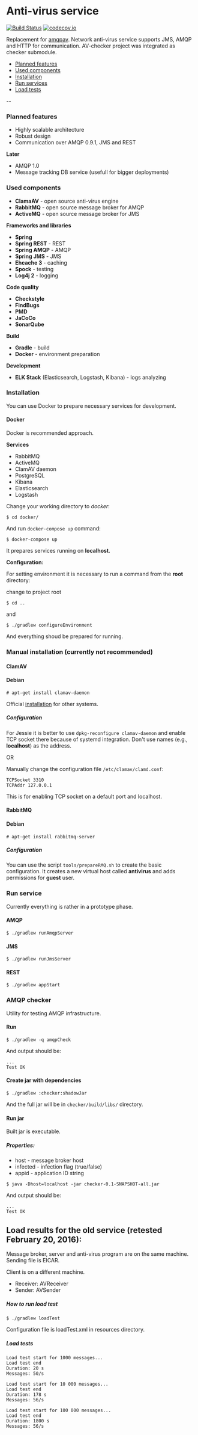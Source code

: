 # Anti-virus service
[![Build Status](https://travis-ci.org/dvoraka/av-service.svg?branch=master)](https://travis-ci.org/dvoraka/av-service)
[![codecov.io](https://codecov.io/github/dvoraka/av-service/coverage.svg)](https://codecov.io/github/dvoraka/av-service/branch/master)

Replacement for [amqpav](https://github.com/dvoraka/amqpav). Network anti-virus service supports JMS, AMQP and HTTP for communication. AV-checker project was integrated as checker submodule.

* [Planned features](#planned-features)
* [Used components](#used-components)
* [Installation](#installation)
* [Run services](#run-service)
* [Load tests](#load-results-for-the-old-service-retested-february-20-2016)

--
### Planned features
* Highly scalable architecture
* Robust design
* Communication over AMQP 0.9.1, JMS and REST

**Later**
* AMQP 1.0
* Message tracking DB service (usefull for bigger deployments)

### Used components
 * **ClamaAV** - open source anti-virus engine
 * **RabbitMQ** - open source message broker for AMQP
 * **ActiveMQ** - open source message broker for JMS

**Frameworks and libraries**
 * **Spring**
 * **Spring REST** - REST
 * **Spring AMQP** - AMQP
 * **Spring JMS** - JMS
 * **Ehcache 3** - caching
 * **Spock** - testing
 * **Log4j 2** - logging

**Code quality**
 * **Checkstyle**
 * **FindBugs**
 * **PMD**
 * **JaCoCo**
 * **SonarQube**

**Build**
 * **Gradle** - build
 * **Docker** - environment preparation

**Development**
 * **ELK Stack** (Elasticsearch, Logstash, Kibana) - logs analyzing

### Installation
You can use Docker to prepare necessary services for development.
#### Docker
Docker is recommended approach.

**Services**
* RabbitMQ
* ActiveMQ
* ClamAV daemon
* PostgreSQL
* Kibana
* Elasticsearch
* Logstash

Change your working directory to *docker*:
```
$ cd docker/
```
And run ```docker-compose up``` command:
```
$ docker-compose up
```
It prepares services running on **localhost**.

**Configuration:**

For setting environment it is necessary to run a command from the **root** directory:

change to project root
```
$ cd ..
```
and
```
$ ./gradlew configureEnvironment
```
And everything shoud be prepared for running.

### Manual installation (currently not recommended)
#### ClamAV
#### Debian
```
# apt-get install clamav-daemon
```
Official [installation](http://www.clamav.net/documents/installing-clamav) for other systems.

##### Configuration
For Jessie it is better to use `dpkg-reconfigure clamav-daemon` and enable TCP socket there because of systemd integration. Don't use names (e.g., **localhost**) as the address.

OR

Manually change the configuration file `/etc/clamav/clamd.conf`:
```
TCPSocket 3310
TCPAddr 127.0.0.1
```
This is for enabling TCP socket on a default port and localhost.

#### RabbitMQ
#### Debian
```
# apt-get install rabbitmq-server
```
##### Configuration
You can use the script `tools/prepareRMQ.sh` to create the basic configuration. It creates a new virtual host called **antivirus** and adds permissions for **guest** user.

### Run service
Currently everything is rather in a prototype phase.

#### AMQP
```
$ ./gradlew runAmqpServer
```
#### JMS
```
$ ./gradlew runJmsServer
```
#### REST
```
$ ./gradlew appStart
```

### AMQP checker

Utility for testing AMQP infrastructure.
#### Run
```
$ ./gradlew -q amqpCheck
```
And output should be:
```
...
Test OK
```
#### Create jar with dependencies
```
$ ./gradlew :checker:shadowJar
```
And the full jar will be in `checker/build/libs/` directory.

#### Run jar
Built jar is executable.
##### Properties:
* host - message broker host
* infected - infection flag (true/false)
* appid - application ID string
```
$ java -Dhost=localhost -jar checker-0.1-SNAPSHOT-all.jar
```
And output should be:
```
...
Test OK
```

## Load results for the old service (retested February 20, 2016):

Message broker, server and anti-virus program are on the same machine. Sending file is EICAR.

Client is on a different machine.

* Receiver: AVReceiver
* Sender: AVSender

##### How to run load test
```
$ ./gradlew loadTest
```
Configuration file is loadTest.xml in resources directory.

##### Load tests
```
Load test start for 1000 messages...
Load test end
Duration: 20 s
Messages: 50/s
```
```
Load test start for 10 000 messages...
Load test end
Duration: 178 s
Messages: 56/s
```
```
Load test start for 100 000 messages...
Load test end
Duration: 1800 s
Messages: 56/s
```
